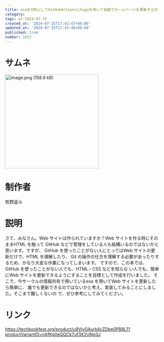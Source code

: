 ```yaml
---
title: esaをCMSにしてGitHubActionsとhugoを用いて自動でホームページを更新する方
category:
tags: at:2024-07-15
created_at: '2024-07-15T17:43:47+09:00'
updated_at: '2024-07-15T17:43:46+09:00'
published: true
number: 1652
---
```


# サムネ
<img width="306" alt="image.png (158.9 kB)" src="/img/markdown/1652/8547b983-3361-46b7-80f6-2a664686ec71.webp">


# 制作者
牧野遥斗

# 説明
さて、みなさん。Web サイトは作られていますか？Web サイトを作る時にそのままHTML
を触って GitHub などで管理をしている人も結構いるのではないかと思います。ですが、
GitHub を使ったことがない人にとってはWeb サイトの更新だけで、HTML を理解したり、
Git の操作の仕方を理解する必要があったりするため、かなり大変な作業になってしまいます。
ですので、この本では、GitHub を使ったことがない人でも、HTML・CSS などを知らな
い人でも、簡単にWeb サイトを更新できるようにすることを目標として作成を行いました。
そこで、今サークルの情報共有で用いているesa を用いてWeb サイトを更新したら簡単に、
誰でも更新できるのではないかと考え、実装してみることにしました。そこまで難しくないの
で、ぜひ参考にしてみてください。

# リンク
https://techbookfest.org/product/u9VjvGAurk4cZDbe0PB8L1?productVariantID=nAfKg0eQQCk7uf3X2UNg3J

